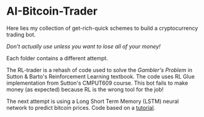 # AI-Bitcoin-Trader
Here lies my collection of get-rich-quick schemes to build a cryptocurrency trading bot. 

*Don't actually use unless you want to lose all of your money!*

Each folder contains a different attempt.

The RL-trader is a rehash of code used to solve the *Gambler's Problem* in Sutton & Barto's Reinforcement Learning textbook. The code uses RL Glue implementation from Sutton's CMPUT609 course. This bot fails to make money (as expected) because RL is the wrong tool for the job!

The next attempt is using a Long Short Term Memory (LSTM) neural network to predict bitcoin prices. Code based on a [tutorial](http://www.jakob-aungiers.com/articles/a/Multidimensional-LSTM-Networks-to-Predict-Bitcoin-Price).
